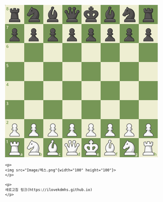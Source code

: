 <html>

  <head>
    <img src="Image/체스.png">
  </head>
  <body>

    <p>
    <img src="Image/체스.png"{width="100" height="100"}>
    </p>

    <p>
    새로고침 링크(https://ilovekdmhs.github.io)
    </p>
  </body>

</html>
